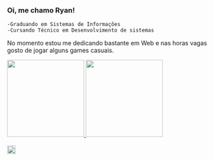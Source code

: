 ### Oi, me chamo Ryan!
    
    -Graduando em Sistemas de Informações
    -Cursando Técnico em Desenvolvimento de sistemas

  No momento estou me dedicando bastante em Web e nas horas vagas gosto de jogar alguns games casuais.
<br>
<div align="left">
  <a href="https://github.com/Ryrden">
  <img height="180em" src="https://github-readme-stats.vercel.app/api?username=Ryrden&show_icons=true&theme=dark"/>
  <img height="180em" src="https://github-readme-stats.vercel.app/api/top-langs/?username=Ryrden&layout=compact&langs_count=7&theme=dark"/>
</div>
<br>
<div>
    <img height="20em" id="viewer" src="https://komarev.com/ghpvc/?username=Ryrden&color=blue"/>
</div>
